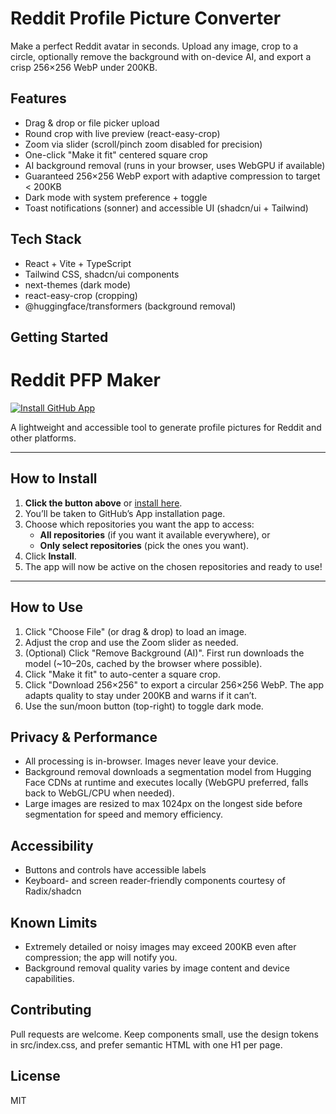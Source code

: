 # Reddit Profile Picture Converter

Make a perfect Reddit avatar in seconds. Upload any image, crop to a circle, optionally remove the background with on-device AI, and export a crisp 256×256 WebP under 200KB.

## Features
- Drag & drop or file picker upload
- Round crop with live preview (react-easy-crop)
- Zoom via slider (scroll/pinch zoom disabled for precision)
- One-click "Make it fit" centered square crop
- AI background removal (runs in your browser, uses WebGPU if available)
- Guaranteed 256×256 WebP export with adaptive compression to target < 200KB
- Dark mode with system preference + toggle
- Toast notifications (sonner) and accessible UI (shadcn/ui + Tailwind)

## Tech Stack
- React + Vite + TypeScript
- Tailwind CSS, shadcn/ui components
- next-themes (dark mode)
- react-easy-crop (cropping)
- @huggingface/transformers (background removal)

## Getting Started

# Reddit PFP Maker

[![Install GitHub App](https://img.shields.io/badge/Install%20GitHub%20App-blue?style=for-the-badge&logo=github)](https://github.com/apps/reddit-pfp)

A lightweight and accessible tool to generate profile pictures for Reddit and other platforms.

---

## How to Install

1. **Click the button above** or [install here](https://github.com/apps/reddit-pfp).
2. You’ll be taken to GitHub’s App installation page.
3. Choose which repositories you want the app to access:
   - **All repositories** (if you want it available everywhere), or
   - **Only select repositories** (pick the ones you want).
4. Click **Install**.
5. The app will now be active on the chosen repositories and ready to use!

---


## How to Use
1. Click "Choose File" (or drag & drop) to load an image.
2. Adjust the crop and use the Zoom slider as needed.
3. (Optional) Click "Remove Background (AI)". First run downloads the model (~10–20s, cached by the browser where possible).
4. Click "Make it fit" to auto-center a square crop.
5. Click "Download 256×256" to export a circular 256×256 WebP. The app adapts quality to stay under 200KB and warns if it can’t.
6. Use the sun/moon button (top-right) to toggle dark mode.

## Privacy & Performance
- All processing is in-browser. Images never leave your device.
- Background removal downloads a segmentation model from Hugging Face CDNs at runtime and executes locally (WebGPU preferred, falls back to WebGL/CPU when needed).
- Large images are resized to max 1024px on the longest side before segmentation for speed and memory efficiency.

## Accessibility
- Buttons and controls have accessible labels
- Keyboard- and screen reader-friendly components courtesy of Radix/shadcn

## Known Limits
- Extremely detailed or noisy images may exceed 200KB even after compression; the app will notify you.
- Background removal quality varies by image content and device capabilities.

## Contributing
Pull requests are welcome. Keep components small, use the design tokens in src/index.css, and prefer semantic HTML with one H1 per page.

## License
MIT

